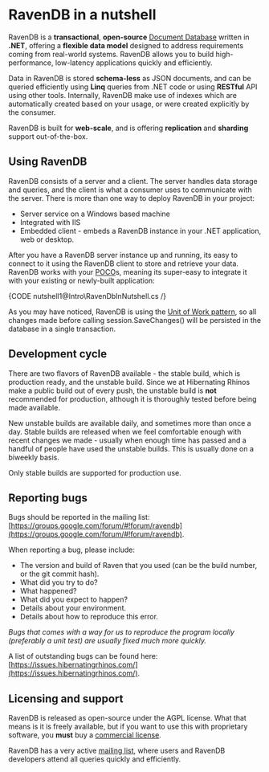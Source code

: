 ﻿# RavenDB in a nutshell

RavenDB is a **transactional**, **open-source** [Document Database](what-is-a-document-database) written in **.NET**, offering a **flexible data model** designed to address requirements coming from real-world systems. RavenDB allows you to build high-performance, low-latency applications quickly and efficiently.

Data in RavenDB is stored **schema-less** as JSON documents, and can be queried efficiently using **Linq** queries from .NET code or using **RESTful** API using other tools. Internally, RavenDB make use of indexes which are automatically created based on your usage, or were created explicitly by the consumer.

RavenDB is built for **web-scale**, and is offering **replication** and **sharding** support out-of-the-box.

## Using RavenDB

RavenDB consists of a server and a client. The server handles data storage and queries, and the client is what a consumer uses to communicate with the server. There is more than one way to deploy RavenDB in your project:

* Server service on a Windows based machine
* Integrated with IIS
* Embedded client - embeds a RavenDB instance in your .NET application, web or desktop.

After you have a RavenDB server instance up and running, its easy to connect to it using the RavenDB client to store and retrieve your data. RavenDB works with your [POCO](https://en.wikipedia.org/wiki/Plain_old_CLR_object)s, meaning its super-easy to integrate it with your existing or newly-built application:

{CODE nutshell1@Intro\RavenDbInNutshell.cs /}

As you may have noticed, RavenDB is using the [Unit of Work pattern](https://martinfowler.com/eaaCatalog/unitOfWork.html), so all changes made before calling session.SaveChanges() will be persisted in the database in a single transaction.

## Development cycle

There are two flavors of RavenDB available - the stable build, which is production ready, and the unstable build. Since we at Hibernating Rhinos make a public build out of every push, the unstable build is **not** recommended for production, although it is thoroughly tested before being made available.

New unstable builds are available daily, and sometimes more than once a day. Stable builds are released when we feel comfortable enough with recent changes we made - usually when enough time has passed and a handful of people have used the unstable builds. This is usually done on a biweekly basis.

Only stable builds are supported for production use. 

## Reporting bugs

Bugs should be reported in the mailing list: [https://groups.google.com/forum/#!forum/ravendb](https://groups.google.com/forum/#!forum/ravendb).

When reporting a bug, please include:

* The version and build of Raven that you used (can be the build number, or the git commit hash).
* What did you try to do?
* What happened?
* What did you expect to happen?
* Details about your environment.
* Details about how to reproduce this error.

*Bugs that comes with a way for us to reproduce the program locally (preferably a unit test) are usually fixed much more quickly.*

A list of outstanding bugs can be found here: [https://issues.hibernatingrhinos.com/](https://issues.hibernatingrhinos.com/).

## Licensing and support

RavenDB is released as open-source under the AGPL license. What that means is it is freely available, but if you want to use this with proprietary software, you **must** buy a [commercial license](https://ravendb.net/buy).

RavenDB has a very active [mailing list](https://groups.google.com/forum/#!forum/ravendb), where users and RavenDB developers attend all queries quickly and efficiently.
